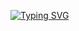 

<div>
  
  <a href="https://github.com/devjohnnydev">
  <div/>
    
[![Typing SVG](https://readme-typing-svg.demolab.com?font=Fira+Code&duration=5001&pause=1000&color=7327F7&center=&vCenter=&repeat=verdadeiro&width=435&lines=Ol%C3%A1!%2C++seja+bem+vindo+ao+meu+perfil;Estou+sempre+buscando+conhecimento;Entusiasta+de+tecnologia+)](https://git.io/typing-svg)
  

